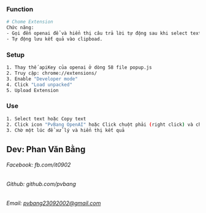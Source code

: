 ### Function
```bash
# Chome Extension
Chức năng: 
- Gọi đến openai để và hiển thị câu trả lời tự động sau khi select text trên màn hình, nếu không có select sẽ lấy text đã copy trong clipboad.
- Tự động lưu kết quả vào clipboad.
```


### Setup
```bash
1. Thay thế apiKey của openai ở dòng 58 file popup.js
2. Truy cập: chrome://extensions/
3. Enable "Developer mode"
4. Click "Load unpacked"
5. Upload Extension
```

### Use
```bash
1. Select text hoặc Copy text
2. Click icon "PvBang OpenAI" hoặc Click chuột phải (right click) và chọn "PvBang OpenAI"
3. Chờ một lúc để xử lý và hiển thị kết quả
```

## Dev: Phan Văn Bằng
###### Facebook: fb.com/it0902
###### Github: github.com/pvbang
###### Email: pvbang23092002@gmail.com